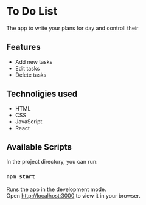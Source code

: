 # To Do List
The app to write your plans for day and controll their 

## Features
* Add new tasks
* Edit tasks
* Delete tasks

## Technoligies used
* HTML
* CSS
* JavaScript
* React

## Available Scripts

In the project directory, you can run:

### `npm start`

Runs the app in the development mode.\
Open [http://localhost:3000](http://localhost:3000) to view it in your browser.




